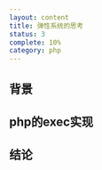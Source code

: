 ```yaml
---
layout: content
title: 弹性系统的思考
status: 3
complete: 10% 
category: php
---
```


## 背景


## php的exec实现


## 结论